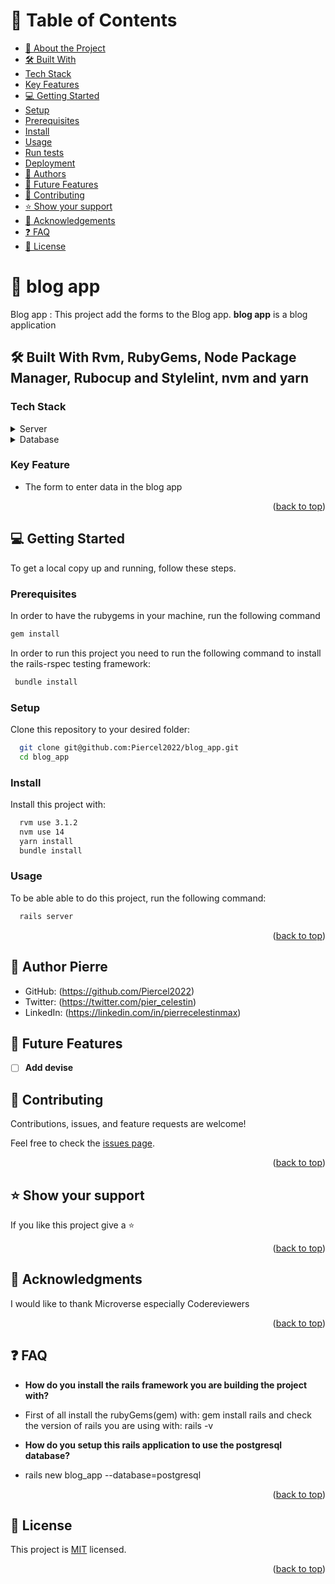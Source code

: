 <!-- TABLE OF CONTENTS -->

# 📗 Table of Contents

- [📖 About the Project](#about-project)
- [🛠 Built With](#built-with)
- [Tech Stack](#tech-stack)
- [Key Features](#key-features)
- [💻 Getting Started](#getting-started)
- [Setup](#setup)
- [Prerequisites](#prerequisites)
- [Install](#install)
- [Usage](#usage)
- [Run tests](#run-tests)
- [Deployment](#triangular_flag_on_post-deployment)
- [👥 Authors](#authors)
- [🔭 Future Features](#future-features)
- [🤝 Contributing](#contributing)
- [⭐️ Show your support](#support)
- [🙏 Acknowledgements](#acknowledgements)
- [❓ FAQ](#faq)
- [📝 License](#license)

# 📖  <a name="about-project">blog app</a>
Blog app : This project add the forms to the Blog app.
**blog app** is a blog application

## 🛠 Built With <a name="built-with">Rvm, RubyGems, Node Package Manager, Rubocup and Stylelint, nvm and yarn</a>

### Tech Stack <a name="tech-stack"></a>

<details>
  <summary>Server</summary>
  <ul>
    <li>Rails server</li>
  </ul>
</details>

<details>
<summary>Database</summary>
  <ul>
  <ul>
    <li><a href="https://www.postgresql.org/">PostgreSQL</a></li>
  </ul>
</details>

<!-- Features -->

### Key Feature <a name="key-features"></a>
- The form to enter data in the blog app



<p align="right">(<a href="#readme-top">back to top</a>)</p>

<!-- GETTING STARTED -->

## 💻 Getting Started <a name="getting-started"></a>

To get a local copy up and running, follow these steps.

### Prerequisites
In order to have the rubygems in your machine, run the following command
  ```sh
 gem install
```

In order to run this project you need to run the following command to install the rails-rspec testing framework:

```sh
 bundle install
```

### Setup

Clone this repository to your desired folder:
```sh
  git clone git@github.com:Piercel2022/blog_app.git
  cd blog_app
```

### Install
Install this project with:
```sh
  rvm use 3.1.2
  nvm use 14
  yarn install
  bundle install
```

### Usage

To be able able to do this project, run the following command:
```sh
  rails server
```



<p align="right">(<a href="#readme-top">back to top</a>)</p>

<!-- AUTHORS -->

## 👥 Author <a name="authors">Pierre</a>

- GitHub: (https://github.com/Piercel2022)
- Twitter: (https://twitter.com/pier_celestin)
- LinkedIn: (https://linkedin.com/in/pierrecelestinmax)

## 🔭 Future Features <a name="future-features"></a>
- [ ] **Add devise**

<!-- CONTRIBUTING -->

## 🤝 Contributing <a name="contributing"></a>

Contributions, issues, and feature requests are welcome!

Feel free to check the [issues page](../../issues/).

<p align="right">(<a href="#readme-top">back to top</a>)</p>

<!-- SUPPORT -->

## ⭐️ Show your support <a name="support"></a>

If you like this project give a ⭐️

<p align="right">(<a href="#readme-top">back to top</a>)</p>

<!-- ACKNOWLEDGEMENTS -->

## 🙏 Acknowledgments <a name="acknowledgements"></a>

I would like to thank Microverse especially Codereviewers

<p align="right">(<a href="#readme-top">back to top</a>)</p>

<!-- FAQ (optional) -->

## ❓ FAQ <a name="faq"></a>

- **How do you install the rails framework you are building the project with?**

- First of all install the rubyGems(gem) with: gem install rails and check the version of rails you are using with: rails -v

- **How do you setup this rails application to use the postgresql database?**

- rails new blog_app --database=postgresql

<p align="right">(<a href="#readme-top">back to top</a>)</p>

<!-- LICENSE -->

## 📝 License <a name="license"></a>

This project is [MIT](./LICENSE) licensed.
<p align="right">(<a href="#readme-top">back to top</a>)</p>
